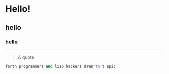 # Hello!
## hello
### hello

---

> A quote

```python
forth programmers and lisp hackers aren'tn't epic
```
